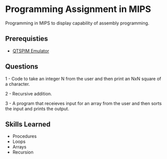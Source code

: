 # Programming Assignment in MIPS
Programming in MIPS to display capability of assembly programming.

## Prerequisties 
- [QTSPIM Emulator](http://spimsimulator.sourceforge.net/)

## Questions
1 - Code to take an integer N from the user and then print an NxN square of a character.

2 - Recursive addition. 

3 - A program that receieves input for an array from the user and then sorts the input and prints the output.

## Skills Learned
- Procedures
- Loops
- Arrays
- Recursion 


